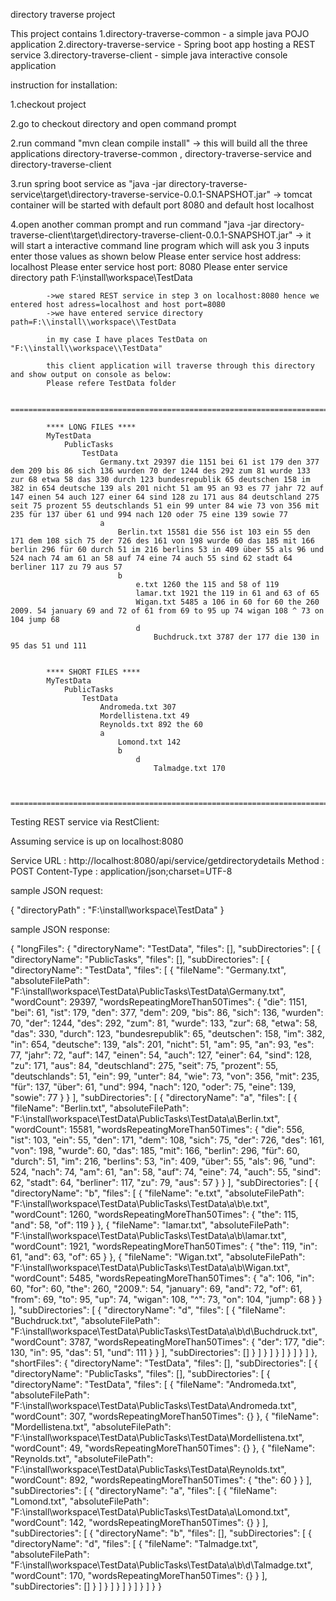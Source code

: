 directory traverse project
 
This project contains 
1.directory-traverse-common - a simple java POJO application
2.directory-traverse-service - Spring boot app hosting a REST service
3.directory-traverse-client - simple java interactive console application

instruction for installation:

1.checkout project

2.go to checkout directory and open command prompt

2.run command "mvn clean compile install" 
        -> this will build all the three applications directory-traverse-common , directory-traverse-service and directory-traverse-client

3.run spring boot service as "java -jar directory-traverse-service\target\directory-traverse-service-0.0.1-SNAPSHOT.jar"
        -> tomcat container will be started with default port 8080 and default host localhost

4.open another comman prompt and run command "java -jar directory-traverse-client\target\directory-traverse-client-0.0.1-SNAPSHOT.jar"
		-> it will start a interactive command line program which will ask you 3 inputs enter those values as shown below
			Please enter service host address:
			localhost
			Please enter service host port:
			8080
			Please enter service directory path
			F:\\install\\workspace\\TestData

			->we stared REST service in step 3 on localhost:8080 hence we entered host adress=localhost and host port=8080
			->we have entered service directory path=F:\\install\\workspace\\TestData
			
			in my case I have places TestData on "F:\\install\\workspace\\TestData" 
			
			this client application will traverse through this directory and show output on console as below:
			Please refere TestData folder 
						
			===============================================================================================

			**** LONG FILES ****
			MyTestData
				PublicTasks
					TestData
						Germany.txt 29397 die 1151 bei 61 ist 179 den 377 dem 209 bis 86 sich 136 wurden 70 der 1244 des 292 zum 81 wurde 133 zur 68 etwa 58 das 330 durch 123 bundesrepublik 65 deutschen 158 im 382 in 654 deutsche 139 als 201 nicht 51 am 95 an 93 es 77 jahr 72 auf 147 einen 54 auch 127 einer 64 sind 128 zu 171 aus 84 deutschland 275 seit 75 prozent 55 deutschlands 51 ein 99 unter 84 wie 73 von 356 mit 235 für 137 über 61 und 994 nach 120 oder 75 eine 139 sowie 77 
						a
							Berlin.txt 15581 die 556 ist 103 ein 55 den 171 dem 108 sich 75 der 726 des 161 von 198 wurde 60 das 185 mit 166 berlin 296 für 60 durch 51 im 216 berlins 53 in 409 über 55 als 96 und 524 nach 74 am 61 an 58 auf 74 eine 74 auch 55 sind 62 stadt 64 berliner 117 zu 79 aus 57 
							b
								e.txt 1260 the 115 and 58 of 119 
								lamar.txt 1921 the 119 in 61 and 63 of 65 
								Wigan.txt 5485 a 106 in 60 for 60 the 260 2009. 54 january 69 and 72 of 61 from 69 to 95 up 74 wigan 108 ^ 73 on 104 jump 68 
								d
									Buchdruck.txt 3787 der 177 die 130 in 95 das 51 und 111 


			**** SHORT FILES ****
			MyTestData
				PublicTasks
					TestData
						Andromeda.txt 307
						Mordellistena.txt 49
						Reynolds.txt 892 the 60 
						a
							Lomond.txt 142
							b
								d
									Talmadge.txt 170
									

			===============================================================================================
			  

Testing REST service via RestClient:

Assuming service is up on localhost:8080

Service URL   : http://localhost:8080/api/service/getdirectorydetails
Method        : POST
Content-Type  : application/json;charset=UTF-8


sample JSON request:

{
	"directoryPath" : "F:\\install\\workspace\\TestData"
}

sample JSON response:

{
    "longFiles": {
        "directoryName": "TestData",
        "files": [],
        "subDirectories": [
            {
                "directoryName": "PublicTasks",
                "files": [],
                "subDirectories": [
                    {
                        "directoryName": "TestData",
                        "files": [
                            {
                                "fileName": "Germany.txt",
                                "absoluteFilePath": "F:\\install\\workspace\\TestData\\PublicTasks\\TestData\\Germany.txt",
                                "wordCount": 29397,
                                "wordsRepeatingMoreThan50Times": {
                                    "die": 1151,
                                    "bei": 61,
                                    "ist": 179,
                                    "den": 377,
                                    "dem": 209,
                                    "bis": 86,
                                    "sich": 136,
                                    "wurden": 70,
                                    "der": 1244,
                                    "des": 292,
                                    "zum": 81,
                                    "wurde": 133,
                                    "zur": 68,
                                    "etwa": 58,
                                    "das": 330,
                                    "durch": 123,
                                    "bundesrepublik": 65,
                                    "deutschen": 158,
                                    "im": 382,
                                    "in": 654,
                                    "deutsche": 139,
                                    "als": 201,
                                    "nicht": 51,
                                    "am": 95,
                                    "an": 93,
                                    "es": 77,
                                    "jahr": 72,
                                    "auf": 147,
                                    "einen": 54,
                                    "auch": 127,
                                    "einer": 64,
                                    "sind": 128,
                                    "zu": 171,
                                    "aus": 84,
                                    "deutschland": 275,
                                    "seit": 75,
                                    "prozent": 55,
                                    "deutschlands": 51,
                                    "ein": 99,
                                    "unter": 84,
                                    "wie": 73,
                                    "von": 356,
                                    "mit": 235,
                                    "für": 137,
                                    "über": 61,
                                    "und": 994,
                                    "nach": 120,
                                    "oder": 75,
                                    "eine": 139,
                                    "sowie": 77
                                }
                            }
                        ],
                        "subDirectories": [
                            {
                                "directoryName": "a",
                                "files": [
                                    {
                                        "fileName": "Berlin.txt",
                                        "absoluteFilePath": "F:\\install\\workspace\\TestData\\PublicTasks\\TestData\\a\\Berlin.txt",
                                        "wordCount": 15581,
                                        "wordsRepeatingMoreThan50Times": {
                                            "die": 556,
                                            "ist": 103,
                                            "ein": 55,
                                            "den": 171,
                                            "dem": 108,
                                            "sich": 75,
                                            "der": 726,
                                            "des": 161,
                                            "von": 198,
                                            "wurde": 60,
                                            "das": 185,
                                            "mit": 166,
                                            "berlin": 296,
                                            "für": 60,
                                            "durch": 51,
                                            "im": 216,
                                            "berlins": 53,
                                            "in": 409,
                                            "über": 55,
                                            "als": 96,
                                            "und": 524,
                                            "nach": 74,
                                            "am": 61,
                                            "an": 58,
                                            "auf": 74,
                                            "eine": 74,
                                            "auch": 55,
                                            "sind": 62,
                                            "stadt": 64,
                                            "berliner": 117,
                                            "zu": 79,
                                            "aus": 57
                                        }
                                    }
                                ],
                                "subDirectories": [
                                    {
                                        "directoryName": "b",
                                        "files": [
                                            {
                                                "fileName": "e.txt",
                                                "absoluteFilePath": "F:\\install\\workspace\\TestData\\PublicTasks\\TestData\\a\\b\\e.txt",
                                                "wordCount": 1260,
                                                "wordsRepeatingMoreThan50Times": {
                                                    "the": 115,
                                                    "and": 58,
                                                    "of": 119
                                                }
                                            },
                                            {
                                                "fileName": "lamar.txt",
                                                "absoluteFilePath": "F:\\install\\workspace\\TestData\\PublicTasks\\TestData\\a\\b\\lamar.txt",
                                                "wordCount": 1921,
                                                "wordsRepeatingMoreThan50Times": {
                                                    "the": 119,
                                                    "in": 61,
                                                    "and": 63,
                                                    "of": 65
                                                }
                                            },
                                            {
                                                "fileName": "Wigan.txt",
                                                "absoluteFilePath": "F:\\install\\workspace\\TestData\\PublicTasks\\TestData\\a\\b\\Wigan.txt",
                                                "wordCount": 5485,
                                                "wordsRepeatingMoreThan50Times": {
                                                    "a": 106,
                                                    "in": 60,
                                                    "for": 60,
                                                    "the": 260,
                                                    "2009.": 54,
                                                    "january": 69,
                                                    "and": 72,
                                                    "of": 61,
                                                    "from": 69,
                                                    "to": 95,
                                                    "up": 74,
                                                    "wigan": 108,
                                                    "^": 73,
                                                    "on": 104,
                                                    "jump": 68
                                                }
                                            }
                                        ],
                                        "subDirectories": [
                                            {
                                                "directoryName": "d",
                                                "files": [
                                                    {
                                                        "fileName": "Buchdruck.txt",
                                                        "absoluteFilePath": "F:\\install\\workspace\\TestData\\PublicTasks\\TestData\\a\\b\\d\\Buchdruck.txt",
                                                        "wordCount": 3787,
                                                        "wordsRepeatingMoreThan50Times": {
                                                            "der": 177,
                                                            "die": 130,
                                                            "in": 95,
                                                            "das": 51,
                                                            "und": 111
                                                        }
                                                    }
                                                ],
                                                "subDirectories": []
                                            }
                                        ]
                                    }
                                ]
                            }
                        ]
                    }
                ]
            }
        ]
    },
    "shortFiles": {
        "directoryName": "TestData",
        "files": [],
        "subDirectories": [
            {
                "directoryName": "PublicTasks",
                "files": [],
                "subDirectories": [
                    {
                        "directoryName": "TestData",
                        "files": [
                            {
                                "fileName": "Andromeda.txt",
                                "absoluteFilePath": "F:\\install\\workspace\\TestData\\PublicTasks\\TestData\\Andromeda.txt",
                                "wordCount": 307,
                                "wordsRepeatingMoreThan50Times": {}
                            },
                            {
                                "fileName": "Mordellistena.txt",
                                "absoluteFilePath": "F:\\install\\workspace\\TestData\\PublicTasks\\TestData\\Mordellistena.txt",
                                "wordCount": 49,
                                "wordsRepeatingMoreThan50Times": {}
                            },
                            {
                                "fileName": "Reynolds.txt",
                                "absoluteFilePath": "F:\\install\\workspace\\TestData\\PublicTasks\\TestData\\Reynolds.txt",
                                "wordCount": 892,
                                "wordsRepeatingMoreThan50Times": {
                                    "the": 60
                                }
                            }
                        ],
                        "subDirectories": [
                            {
                                "directoryName": "a",
                                "files": [
                                    {
                                        "fileName": "Lomond.txt",
                                        "absoluteFilePath": "F:\\install\\workspace\\TestData\\PublicTasks\\TestData\\a\\Lomond.txt",
                                        "wordCount": 142,
                                        "wordsRepeatingMoreThan50Times": {}
                                    }
                                ],
                                "subDirectories": [
                                    {
                                        "directoryName": "b",
                                        "files": [],
                                        "subDirectories": [
                                            {
                                                "directoryName": "d",
                                                "files": [
                                                    {
                                                        "fileName": "Talmadge.txt",
                                                        "absoluteFilePath": "F:\\install\\workspace\\TestData\\PublicTasks\\TestData\\a\\b\\d\\Talmadge.txt",
                                                        "wordCount": 170,
                                                        "wordsRepeatingMoreThan50Times": {}
                                                    }
                                                ],
                                                "subDirectories": []
                                            }
                                        ]
                                    }
                                ]
                            }
                        ]
                    }
                ]
            }
        ]
    }
}
